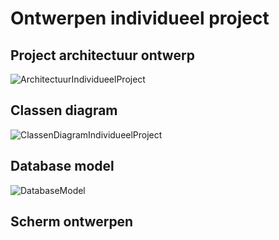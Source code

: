 # Ontwerpen individueel project

## Project architectuur ontwerp
![ArchitectuurIndividueelProject](https://user-images.githubusercontent.com/58418773/203022335-f2445fdc-db34-4655-a11c-3661bec94da6.png)

## Classen diagram
![ClassenDiagramIndividueelProject](https://user-images.githubusercontent.com/58418773/203019075-20292417-f8fc-4619-866a-9777ff861e07.png)

## Database model
![DatabaseModel](https://user-images.githubusercontent.com/58418773/203017841-9d22f1f8-ad42-4118-bb1d-5cc9ec201a05.png)

## Scherm ontwerpen
